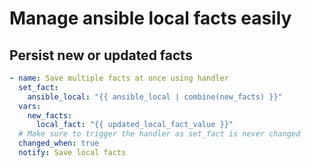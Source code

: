 # Manage ansible local facts easily

## Persist new or updated facts

```yaml
- name: Save multiple facts at once using handler
  set_fact:
    ansible_local: "{{ ansible_local | combine(new_facts) }}"
  vars:
    new_facts:
      local_fact: "{{ updated_local_fact_value }}"
  # Make sure to trigger the handler as set_fact is never changed
  changed_when: true
  notify: Save local facts
```

